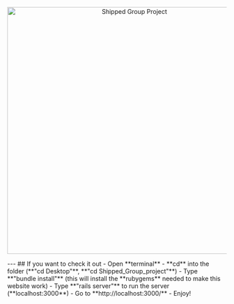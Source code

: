 <p align="center">
    <img alt="Shipped Group Project" src="http://i.cubeupload.com/jBrrUt.png" width="568">
</p>
---
## If you want to check it out
- Open **terminal**
- **cd** into the folder (**"cd Desktop"**, **"cd Shipped_Group_project"**)
- Type **"bundle install"** (this will install the **rubygems** needed to make this website work)
- Type **"rails server"** to run the server (**localhost:3000**)
- Go to **http://localhost:3000/**
- Enjoy!
